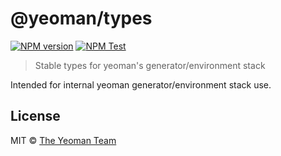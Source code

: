 # @yeoman/types

[![NPM version][npm-image]][npm-url]
[![NPM Test](https://github.com/yeoman/yeoman-api/actions/workflows/ci.yml/badge.svg)](https://github.com/yeoman/yeoman-api/actions/workflows/ci.yml)

> Stable types for yeoman's generator/environment stack

Intended for internal yeoman generator/environment stack use.

## License

MIT © [The Yeoman Team](http://yeoman.io)

[npm-image]: https://badge.fury.io/js/@yeoman%2Ftypes.svg
[npm-url]: https://npmjs.org/package/@yeoman/types
